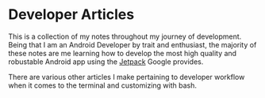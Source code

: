 # Developer Articles

This is a collection of my notes throughout my journey of development. Being that I am an Android Developer by trait and enthusiast, the majority of these notes are me learning how to develop the most high quality and robustable Android app using the [Jetpack](https://developer.android.com/jetpack/) Google provides. 

There are various other articles I make pertaining to developer workflow when it comes to the terminal and customizing with bash. 
